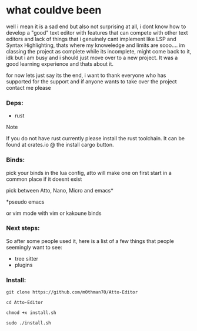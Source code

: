 # what couldve been
well i mean it is a sad end but also not surprising at all, i dont know how to develop a "good" text editor with features that can compete with other text editors and lack of things that i genuinely cant implement like LSP and Syntax Highlighting, thats where my knoweledge and limits are sooo.... im classing the project as complete while its incomplete, might come back to it, idk but i am busy and i should just move over to a new project. It was a good learning experience and thats about it.

for now lets just say its the end,
i want to thank everyone who has supported for the support and if anyone wants to take over the project contact me please


### Deps:

  - rust 
    
> [!NOTE]  
> If you do not have rust currently please install the rust toolchain. It can be found at crates.io @ the install cargo button.

### Binds:

pick your binds in the lua config, atto will make one on first start in a common place if it doesnt exist

pick between Atto, Nano, Micro and emacs*

*pseudo emacs

or vim mode with vim or kakoune binds

### Next steps:

So after some people used it, here is a list of a few things that people seemingly want to see:

- tree sitter
- plugins

### Install:

`git clone https://github.com/m0thman70/Atto-Editor`

`cd Atto-Editor`

`chmod +x install.sh`

`sudo ./install.sh`
